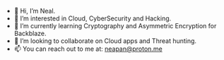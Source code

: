 - 👋 Hi, I’m Neal.
- 👀 I’m interested in Cloud, CyberSecurity and Hacking.
- 🌱 I’m currently learning Cryptography and Asymmetric Encryption for Backblaze.
- 💞️ I’m looking to collaborate on Cloud apps and Threat hunting.
- 📫 You can reach out to me at: neapan@proton.me

<!---
979px/979px is a ✨ special ✨ repository because its `README.md` (this file) appears on your GitHub profile.
You can click the Preview link to take a look at your changes.
--->
